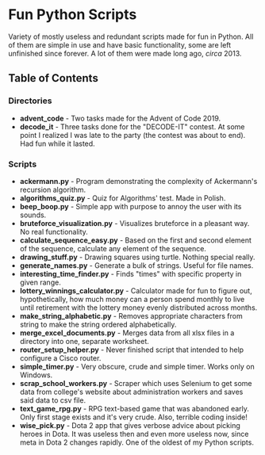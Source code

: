 # Fun Python Scripts
Variety of mostly useless and redundant scripts made for fun in Python. All of them are simple in use and have basic functionality, some are left unfinished since forever.
A lot of them were made long ago, *circa* 2013.

## Table of Contents
### Directories
+ **advent_code** - Two tasks made for the Advent of Code 2019.  
+ **decode_it** - Three tasks done for the "DECODE-IT" contest.
At some point I realized I was late to the party (the contest was about to end). Had fun while it lasted.
### Scripts
+ **ackermann.py** - Program demonstrating the complexity of Ackermann's recursion algorithm.
+ **algorithms_quiz.py** - Quiz for Algorithms' test. Made in Polish.
+ **beep_boop.py** - Simple app with purpose to annoy the user with its sounds.
+ **bruteforce_visualization.py** - Visualizes bruteforce in a pleasant way. No real functionality.
+ **calculate_sequence_easy.py** - Based on the first and second element of the sequence, calculate any element of the sequence.
+ **drawing_stuff.py** - Drawing squares using turtle. Nothing special really.
+ **generate_names.py** - Generate a bulk of strings. Useful for file names.
+ **interesting_time_finder.py** - Finds "times" with specific property in given range.
+ **lottery_winnings_calculator.py** - Calculator made for fun to figure out, hypothetically, how much money can a person spend monthly to live until retirement with the lottery money evenly distributed across months.
+ **make_string_alphabetic.py** - Removes appropriate characters from string to make the string ordered alphabetically.
+ **merge_excel_documents.py** - Merges data from all xlsx files in a directory into one, separate worksheet.
+ **router_setup_helper.py** - Never finished script that intended to help configure a Cisco router.
+ **simple_timer.py** - Very obscure, crude and simple timer. Works only on Windows.
+ **scrap_school_workers.py** - Scraper which uses Selenium to get some data from college's website about administration workers and saves said data to csv file.
+ **text_game_rpg.py** - RPG text-based game that was abandoned early. Only first stage exists and it's very crude. Also, terrible coding inside!
+ **wise_pick.py** - Dota 2 app that gives verbose advice about picking heroes in Dota. It was useless then and even more useless now, since meta in Dota 2 changes rapidly. One of the oldest of my Python scripts.
